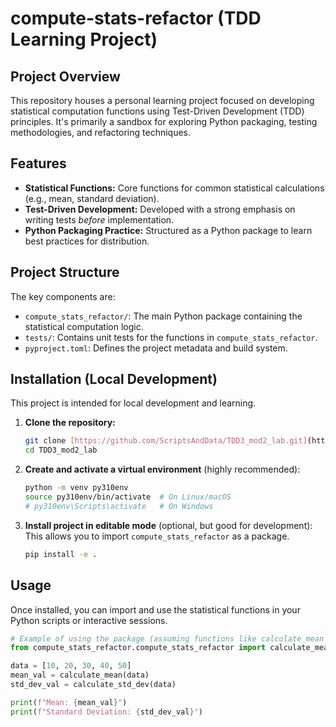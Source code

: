 # compute-stats-refactor (TDD Learning Project)

## Project Overview

This repository houses a personal learning project focused on developing statistical computation functions using Test-Driven Development (TDD) principles. It's primarily a sandbox for exploring Python packaging, testing methodologies, and refactoring techniques.

## Features

* **Statistical Functions:** Core functions for common statistical calculations (e.g., mean, standard deviation).
* **Test-Driven Development:** Developed with a strong emphasis on writing tests *before* implementation.
* **Python Packaging Practice:** Structured as a Python package to learn best practices for distribution.

## Project Structure

The key components are:
* `compute_stats_refactor/`: The main Python package containing the statistical computation logic.
* `tests/`: Contains unit tests for the functions in `compute_stats_refactor`.
* `pyproject.toml`: Defines the project metadata and build system.

## Installation (Local Development)

This project is intended for local development and learning.

1.  **Clone the repository:**
    ```bash
    git clone [https://github.com/ScriptsAndData/TDD3_mod2_lab.git](https://github.com/ScriptsAndData/TDD3_mod2_lab.git)
    cd TDD3_mod2_lab
    ```

2.  **Create and activate a virtual environment** (highly recommended):
    ```bash
    python -m venv py310env
    source py310env/bin/activate  # On Linux/macOS
    # py310env\Scripts\activate   # On Windows
    ```

3.  **Install project in editable mode** (optional, but good for development):
    This allows you to import `compute_stats_refactor` as a package.
    ```bash
    pip install -e .
    ```

## Usage

Once installed, you can import and use the statistical functions in your Python scripts or interactive sessions.

```python
# Example of using the package (assuming functions like calculate_mean exist)
from compute_stats_refactor.compute_stats_refactor import calculate_mean, calculate_std_dev

data = [10, 20, 30, 40, 50]
mean_val = calculate_mean(data)
std_dev_val = calculate_std_dev(data)

print(f"Mean: {mean_val}")
print(f"Standard Deviation: {std_dev_val}")
